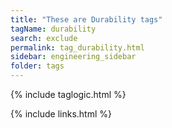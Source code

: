 ```yaml
---
title: "These are Durability tags"
tagName: durability
search: exclude
permalink: tag_durability.html
sidebar: engineering_sidebar
folder: tags
---
```

{% include taglogic.html %}

{% include links.html %}
